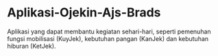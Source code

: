 # Aplikasi-Ojekin-Ajs-Brads
Aplikasi yang dapat membantu kegiatan sehari-hari, seperti pemenuhan fungsi mobilisasi (KuyJek), kebutuhan pangan (KanJek) dan kebutuhan hiburan (KetJek).
